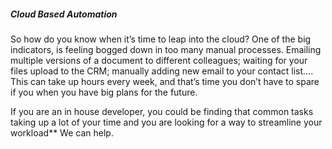 ##### Cloud Based Automation

So how do you know when it’s time to leap into the cloud? One of the big indicators, is feeling bogged down in too many manual processes.
Emailing multiple versions of a document to different colleagues; waiting for your files upload to the CRM; manually adding new email to your contact list….
This can take up hours every week, and that’s time you don’t have to spare if you when you have big plans for the future.

If you are an in house developer, you could be finding that common tasks taking up a lot of your time and you are looking for a way to streamline your workload** We can help.
